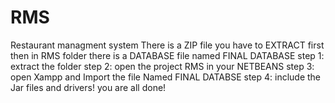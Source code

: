 # RMS
Restaurant managment system
There is a ZIP file you have to EXTRACT first then in RMS folder there is a DATABASE file named FINAL DATABASE 
step 1: extract the folder
step 2: open the project RMS in your NETBEANS
step 3: open Xampp and Import the file Named FINAL DATABSE
step 4: include the Jar files and drivers!
you are all done!
